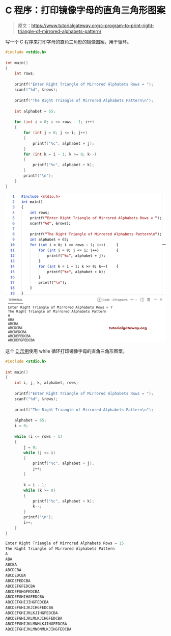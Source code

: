 # C 程序：打印镜像字母的直角三角形图案

> 原文：<https://www.tutorialgateway.org/c-program-to-print-right-triangle-of-mirrored-alphabets-pattern/>

写一个 C 程序来打印字母的直角三角形的镜像图案，用于循环。

```c
#include <stdio.h>

int main()
{
	int rows;

	printf("Enter Right Triangle of Mirrored Alphabets Rows = ");
	scanf("%d", &rows);

	printf("The Right Triangle of Mirrored Alphabets Pattern\n");

	int alphabet = 65;

	for (int i = 0; i <= rows - 1; i++)
	{
		for (int j = 0; j <= i; j++)
		{
			printf("%c", alphabet + j);
		}
		for (int k = i - 1; k >= 0; k--)
		{
			printf("%c", alphabet + k);
		}
		printf("\n");
	}
}
```

![C Program to Print Right Triangle of Mirrored Alphabets Pattern](img/ca33bafd6a0d5052c540f8eae8d0dfd6.png)

这个 [C 示例](https://www.tutorialgateway.org/c-programming-examples/)使用 while 循环打印镜像字母的直角三角形图案。

```c
#include <stdio.h>

int main()
{
	int i, j, k, alphabet, rows;

	printf("Enter Right Triangle of Mirrored Alphabets Rows = ");
	scanf("%d", &rows);

	printf("The Right Triangle of Mirrored Alphabets Pattern\n");

	alphabet = 65;
	i = 0;

	while (i <= rows - 1)
	{
		j = 0;
		while (j <= i)
		{
			printf("%c", alphabet + j);
			j++;
		}

		k = i - 1;
		while (k >= 0)
		{
			printf("%c", alphabet + k);
			k--;
		}
		printf("\n");
		i++;
	}
}
```

```c
Enter Right Triangle of Mirrored Alphabets Rows = 15
The Right Triangle of Mirrored Alphabets Pattern
A
ABA
ABCBA
ABCDCBA
ABCDEDCBA
ABCDEFEDCBA
ABCDEFGFEDCBA
ABCDEFGHGFEDCBA
ABCDEFGHIHGFEDCBA
ABCDEFGHIJIHGFEDCBA
ABCDEFGHIJKJIHGFEDCBA
ABCDEFGHIJKLKJIHGFEDCBA
ABCDEFGHIJKLMLKJIHGFEDCBA
ABCDEFGHIJKLMNMLKJIHGFEDCBA
ABCDEFGHIJKLMNONMLKJIHGFEDCBA
```